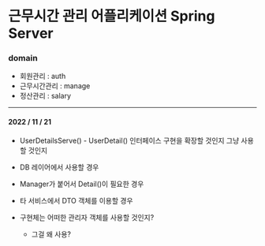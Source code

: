 # 근무시간 관리 어플리케이션 Spring Server

### domain
- 회원관리 : auth
- 근무시간관리 : manage
- 정산관리 : salary

---

#### 2022 / 11 / 21

 -  UserDetailsServe() - UserDetail() 인터페이스 구현을 확장할 것인지 그냥 사용할 것인지
  
   - DB 레이어에서 사용할 경우
   - Manager가 붙어서 Detail()이 필요한 경우
   - 타 서비스에서 DTO 객체를 이용할 경우
 
 - 구현체는 어떠한 관리자 객체를 사용할 것인지?
   - 그걸 왜 사용?
